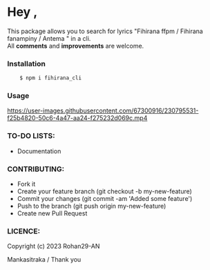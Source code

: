# Hey ,
This package allows you to search for lyrics \"Fihirana ffpm / Fihirana fanampiny / Antema \" in a cli.  
All **comments** and **improvements** are welcome.

### Installation
```javascript
	$ npm i fihirana_cli 
```

### Usage

https://user-images.githubusercontent.com/67300916/230795531-f25b4820-50c6-4a47-aa24-f275232d069c.mp4



### TO-DO LISTS:
*	Documentation
	
### CONTRIBUTING:

* Fork it
* Create your feature branch (git checkout -b my-new-feature)
* Commit your changes (git commit -am 'Added some feature')
* Push to the branch (git push origin my-new-feature)
* Create new Pull Request

### LICENCE:
Copyright (c) 2023 Rohan29-AN





Mankasitraka / Thank you













